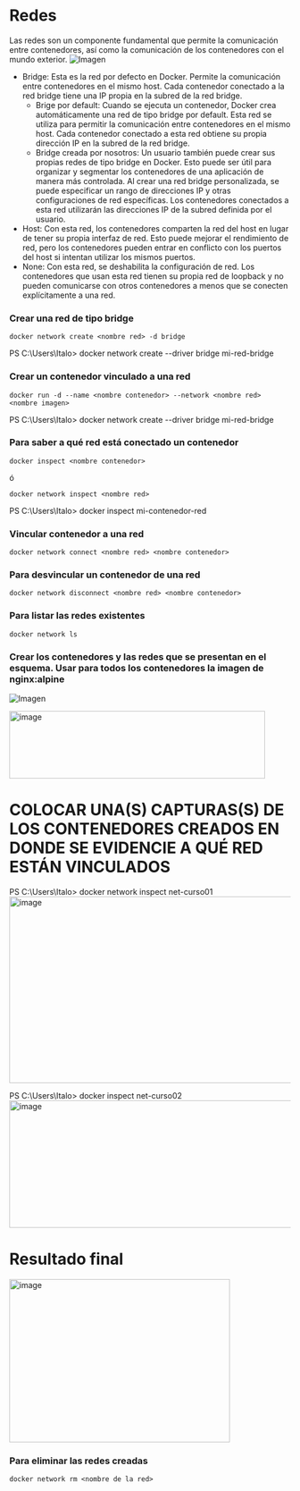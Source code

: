 # Redes
Las redes son un componente fundamental que permite la comunicación entre contenedores, así como la comunicación de los contenedores con el mundo exterior. 
![Imagen](redes.PNG)
- Bridge: Esta es la red por defecto en Docker. Permite la comunicación entre contenedores en el mismo host. Cada contenedor conectado a la red bridge tiene una IP propia en la subred de la red bridge.
    -  Brige por default: Cuando se ejecuta un contenedor, Docker crea automáticamente una red de tipo bridge por default. Esta red se utiliza para permitir la comunicación entre contenedores en el mismo host. Cada contenedor conectado a esta red obtiene su propia dirección IP en la subred de la red bridge.
    - Bridge creada por nosotros: Un usuario también puede crear sus propias redes de tipo bridge en Docker. Esto puede ser útil para organizar y segmentar los contenedores de una aplicación de manera más controlada. Al crear una red bridge personalizada, se puede especificar un rango de direcciones IP y otras configuraciones de red específicas. Los contenedores conectados a esta red utilizarán las direcciones IP de la subred definida por el usuario.
- Host: Con esta red, los contenedores comparten la red del host en lugar de tener su propia interfaz de red. Esto puede mejorar el rendimiento de red, pero los contenedores pueden entrar en conflicto con los puertos del host si intentan utilizar los mismos puertos.
- None: Con esta red, se deshabilita la configuración de red. Los contenedores que usan esta red tienen su propia red de loopback y no pueden comunicarse con otros contenedores a menos que se conecten explícitamente a una red.

### Crear una red de tipo bridge

```
docker network create <nombre red> -d bridge
```
PS C:\Users\Italo> docker network create --driver bridge mi-red-bridge

### Crear un contenedor vinculado a una red

```
docker run -d --name <nombre contenedor> --network <nombre red> <nombre imagen>
```
PS C:\Users\Italo> docker network create --driver bridge mi-red-bridge
### Para saber a qué red está conectado un contenedor

```
docker inspect <nombre contenedor>
```
ó
```
docker network inspect <nombre red> 
```
PS C:\Users\Italo> docker inspect mi-contenedor-red

### Vincular contenedor a una red
```
docker network connect <nombre red> <nombre contenedor>
```

### Para desvincular un contenedor de una red
```
docker network disconnect <nombre red> <nombre contenedor>
```

### Para listar las redes existentes
```
docker network ls
```

### Crear los contenedores y las redes que se presentan en el esquema. Usar para todos los contenedores la imagen de nginx:alpine

![Imagen](esquema-ejercicio-redes.PNG)

<img width="458" height="121" alt="image" src="https://github.com/user-attachments/assets/20d29eaf-55bc-4303-8861-a7999d5fcfa3" />


# COLOCAR UNA(S) CAPTURAS(S) DE LOS CONTENEDORES CREADOS EN DONDE SE EVIDENCIE A QUÉ RED ESTÁN VINCULADOS
PS C:\Users\Italo> docker network inspect net-curso01
<img width="777" height="334" alt="image" src="https://github.com/user-attachments/assets/fefc1eb8-ddae-4b8a-b5b5-5b32d713656b" />

PS C:\Users\Italo> docker inspect net-curso02
<img width="747" height="228" alt="image" src="https://github.com/user-attachments/assets/bc2598be-61a4-4235-9c5d-66c71ead25d0" />

# Resultado final
<img width="395" height="292" alt="image" src="https://github.com/user-attachments/assets/1dc696eb-cd56-4a28-a014-8f74f9729904" />


### Para eliminar las redes creadas
```
docker network rm <nombre de la red>
```

